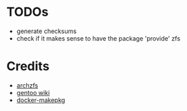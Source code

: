 # TODOs
* generate checksums
* check if it makes sense to have the package 'provide' zfs

# Credits
* [archzfs](https://github.com/archzfs/archzfs)
* [gentoo wiki](https://wiki.gentoo.org/index.php?title=ZFS&oldid=1265447#Installing_into_the_kernel_directory_.28for_static_installs.29)
* [docker-makepkg](https://github.com/zaggash/docker-makepkg)

